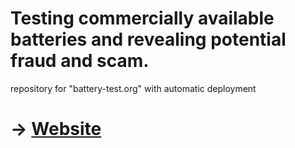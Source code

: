 # Testing commercially available batteries and revealing potential fraud and scam.

repository for "battery-test.org" with automatic deployment

# -> [Website](https://battery-test.org)